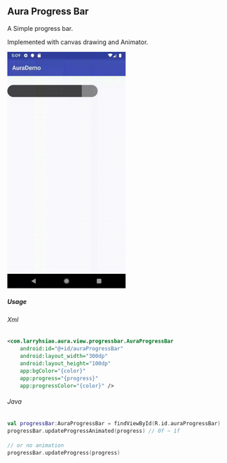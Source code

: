 Aura Progress Bar
-----------------

A Simple progress bar.

Implemented with canvas drawing and Animator.

<img src="images/aura_progressbar.gif" width="270">

##### Usage 

###### Xml
```xml
<com.larryhsiao.aura.view.progressbar.AuraProgressBar
    android:id="@+id/auraProgressBar"
    android:layout_width="300dp"
    android:layout_height="100dp"
    app:bgColor="{color}"
    app:progress="{progress}"
    app:progressColor="{color}" />
```

###### Java

```kotlin
val progressBar:AuraProgressBar = findViewById(R.id.auraProgressBar)
progressBar.updateProgressAnimated(progress) // 0f ~ 1f

// or no animation
progressBar.updateProgress(progress)

```




